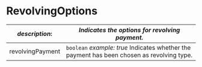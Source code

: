
# RevolvingOptions

| *description*: | *Indicates the options for revolving payment.*|
|----|----|
| revolvingPayment |    ``` boolean ```   *example: true* Indicates whether the payment has been chosen as revolving type.|






